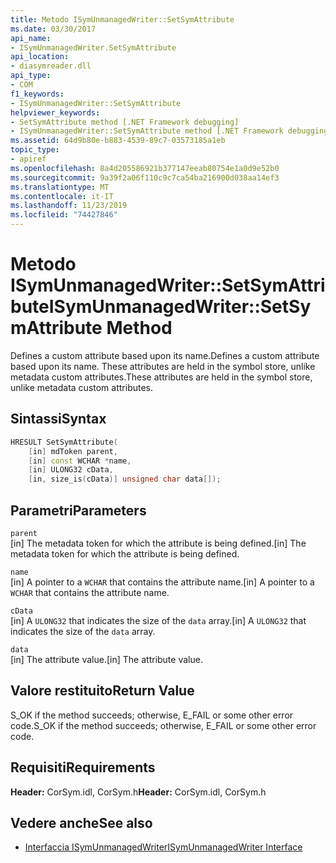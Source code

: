 ```yaml
---
title: Metodo ISymUnmanagedWriter::SetSymAttribute
ms.date: 03/30/2017
api_name:
- ISymUnmanagedWriter.SetSymAttribute
api_location:
- diasymreader.dll
api_type:
- COM
f1_keywords:
- ISymUnmanagedWriter::SetSymAttribute
helpviewer_keywords:
- SetSymAttribute method [.NET Framework debugging]
- ISymUnmanagedWriter::SetSymAttribute method [.NET Framework debugging]
ms.assetid: 64d9b80e-b883-4539-89c7-03573185a1eb
topic_type:
- apiref
ms.openlocfilehash: 8a4d205586921b377147eeab80754e1a0d9e52b0
ms.sourcegitcommit: 9a39f2a06f110c9c7ca54ba216900d038aa14ef3
ms.translationtype: MT
ms.contentlocale: it-IT
ms.lasthandoff: 11/23/2019
ms.locfileid: "74427846"
---
```

# <a name="isymunmanagedwritersetsymattribute-method"></a><span data-ttu-id="c5e33-102">Metodo ISymUnmanagedWriter::SetSymAttribute</span><span class="sxs-lookup"><span data-stu-id="c5e33-102">ISymUnmanagedWriter::SetSymAttribute Method</span></span>
<span data-ttu-id="c5e33-103">Defines a custom attribute based upon its name.</span><span class="sxs-lookup"><span data-stu-id="c5e33-103">Defines a custom attribute based upon its name.</span></span> <span data-ttu-id="c5e33-104">These attributes are held in the symbol store, unlike metadata custom attributes.</span><span class="sxs-lookup"><span data-stu-id="c5e33-104">These attributes are held in the symbol store, unlike metadata custom attributes.</span></span>  
  
## <a name="syntax"></a><span data-ttu-id="c5e33-105">Sintassi</span><span class="sxs-lookup"><span data-stu-id="c5e33-105">Syntax</span></span>  
  
```cpp  
HRESULT SetSymAttribute(  
    [in] mdToken parent,  
    [in] const WCHAR *name,  
    [in] ULONG32 cData,  
    [in, size_is(cData)] unsigned char data[]);  
```  
  
## <a name="parameters"></a><span data-ttu-id="c5e33-106">Parametri</span><span class="sxs-lookup"><span data-stu-id="c5e33-106">Parameters</span></span>  
 `parent`  
 <span data-ttu-id="c5e33-107">[in] The metadata token for which the attribute is being defined.</span><span class="sxs-lookup"><span data-stu-id="c5e33-107">[in] The metadata token for which the attribute is being defined.</span></span>  
  
 `name`  
 <span data-ttu-id="c5e33-108">[in] A pointer to a `WCHAR` that contains the attribute name.</span><span class="sxs-lookup"><span data-stu-id="c5e33-108">[in] A pointer to a `WCHAR` that contains the attribute name.</span></span>  
  
 `cData`  
 <span data-ttu-id="c5e33-109">[in] A `ULONG32` that indicates the size of the `data` array.</span><span class="sxs-lookup"><span data-stu-id="c5e33-109">[in] A `ULONG32` that indicates the size of the `data` array.</span></span>  
  
 `data`  
 <span data-ttu-id="c5e33-110">[in] The attribute value.</span><span class="sxs-lookup"><span data-stu-id="c5e33-110">[in] The attribute value.</span></span>  
  
## <a name="return-value"></a><span data-ttu-id="c5e33-111">Valore restituito</span><span class="sxs-lookup"><span data-stu-id="c5e33-111">Return Value</span></span>  
 <span data-ttu-id="c5e33-112">S_OK if the method succeeds; otherwise, E_FAIL or some other error code.</span><span class="sxs-lookup"><span data-stu-id="c5e33-112">S_OK if the method succeeds; otherwise, E_FAIL or some other error code.</span></span>  
  
## <a name="requirements"></a><span data-ttu-id="c5e33-113">Requisiti</span><span class="sxs-lookup"><span data-stu-id="c5e33-113">Requirements</span></span>  
 <span data-ttu-id="c5e33-114">**Header:** CorSym.idl, CorSym.h</span><span class="sxs-lookup"><span data-stu-id="c5e33-114">**Header:** CorSym.idl, CorSym.h</span></span>  
  
## <a name="see-also"></a><span data-ttu-id="c5e33-115">Vedere anche</span><span class="sxs-lookup"><span data-stu-id="c5e33-115">See also</span></span>

- [<span data-ttu-id="c5e33-116">Interfaccia ISymUnmanagedWriter</span><span class="sxs-lookup"><span data-stu-id="c5e33-116">ISymUnmanagedWriter Interface</span></span>](../../../../docs/framework/unmanaged-api/diagnostics/isymunmanagedwriter-interface.md)
